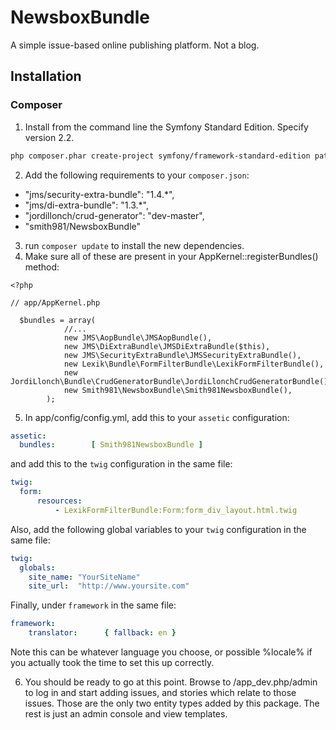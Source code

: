 NewsboxBundle
=============

A simple issue-based online publishing platform. Not a blog.

## Installation

### Composer
1. Install from the command line the Symfony Standard Edition. Specify version 2.2.

```bash
php composer.phar create-project symfony/framework-standard-edition path/to/install
```

2. Add the following requirements to your `composer.json`:
  
  * "jms/security-extra-bundle": "1.4.*",
  * "jms/di-extra-bundle": "1.3.*",
  * "jordillonch/crud-generator": "dev-master",
  * "smith981/NewsboxBundle"

3. run `composer update` to install the new dependencies.
4. Make sure all of these are present in your AppKernel::registerBundles() method:

```
<?php

// app/AppKernel.php

  $bundles = array(
            //...
            new JMS\AopBundle\JMSAopBundle(),
            new JMS\DiExtraBundle\JMSDiExtraBundle($this),
            new JMS\SecurityExtraBundle\JMSSecurityExtraBundle(),
            new Lexik\Bundle\FormFilterBundle\LexikFormFilterBundle(),
            new JordiLlonch\Bundle\CrudGeneratorBundle\JordiLlonchCrudGeneratorBundle(),
            new Smith981\NewsboxBundle\Smith981NewsboxBundle(),
        );
```

5. In app/config/config.yml, add this to your `assetic` configuration:

```yaml
assetic:
  bundles:        [ Smith981NewsboxBundle ]
```

and add this to the `twig` configuration in the same file:

```yaml
twig:
  form:
      resources:
          - LexikFormFilterBundle:Form:form_div_layout.html.twig
```

Also, add the following global variables to your `twig` configuration in the same file:

```yaml
twig:
  globals:
    site_name: "YourSiteName"
    site_url:  "http://www.yoursite.com"
```

Finally, under `framework` in the same file:

```yaml
framework:
    translator:      { fallback: en }
```
Note this can be whatever language you choose, or possible %locale% if you actually took the time to set this up correctly.

6. You should be ready to go at this point. Browse to /app_dev.php/admin to log in and start adding issues, and stories which relate to those issues. Those are the only two entity types added by this package. The rest is just an admin console and view templates.
